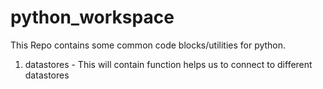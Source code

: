# python_workspace

This Repo contains some common code blocks/utilities for python.

1) datastores - This will contain function helps us to connect to different datastores

